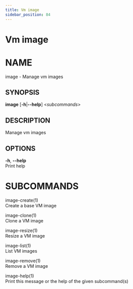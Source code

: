 ```yaml
---
title: Vm image
sidebar_position: 84
---
```


# Vm image

# NAME

image - Manage vm images

## SYNOPSIS

**image** \[**-h**\|**--help**\] \<*subcommands*\>

## DESCRIPTION

Manage vm images

## OPTIONS

**-h**, **--help**  
Print help

# SUBCOMMANDS

image-create(1)  
Create a base VM image

image-clone(1)  
Clone a VM image

image-resize(1)  
Resize a VM image

image-list(1)  
List VM images

image-remove(1)  
Remove a VM image

image-help(1)  
Print this message or the help of the given subcommand(s)

